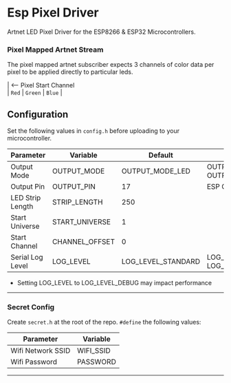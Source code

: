 # Esp Pixel Driver

Artnet LED Pixel Driver for the ESP8266 & ESP32 Microcontrollers.

<!-- markdownlint-disable MD001 -->

### Pixel Mapped Artnet Stream

<!-- markdownlint-enable MD001 -->

The pixel mapped artnet subscriber expects 3 channels of color data per pixel to be applied directly to particular leds.

| <-- Pixel Start Channel \
| `Red` | `Green` | `Blue` |

## Configuration

Set the following values in `config.h` before uploading to your microcontroller.

| Parameter        | Variable       | Default            | Options |
| ---------------- | -------------- | ------------------ |-|
| Output Mode      | OUTPUT_MODE    | OUTPUT_MODE_LED    | OUTPUT_MODE_LED, OUTPUT_MODE_MOCK |
| Output Pin       | OUTPUT_PIN     | 17                 | ESP GPIO Number |
| LED Strip Length | STRIP_LENGTH   | 250                | |
| Start Universe   | START_UNIVERSE | 1                  | |
| Start Channel    | CHANNEL_OFFSET | 0                  | |
| Serial Log Level | LOG_LEVEL      | LOG_LEVEL_STANDARD | LOG_LEVEL_STANDARD, LOG_LEVEL_DEBUG |

* Setting LOG_LEVEL to LOG_LEVEL_DEBUG may impact performance

---

### Secret Config

Create `secret.h` at the root of the repo. `#define` the following values:

| Parameter         | Variable  |
| ----------------- | --------- |
| Wifi Network SSID | WIFI_SSID |
| Wifi Password     | PASSWORD  |

---
